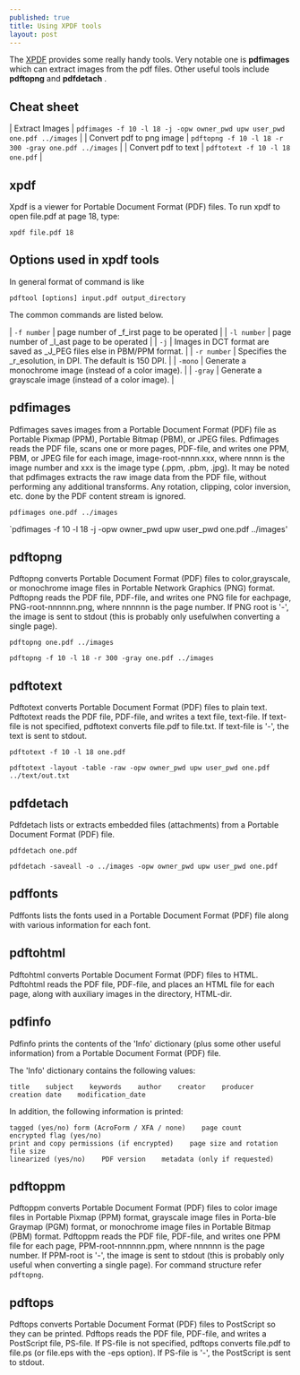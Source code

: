 ```yaml
---
published: true
title: Using XPDF tools
layout: post
---
```

The  [XPDF](http://www.foolabs.com/xpdf/download.html) provides some really handy tools. Very notable one is __pdfimages__ which can extract images from the pdf files. Other useful tools include __pdftopng__ and __pdfdetach__ .

## Cheat sheet

| Extract Images | `pdfimages -f 10 -l 18 -j -opw owner_pwd upw user_pwd one.pdf ../images` |
| Convert pdf to png image | `pdftopng -f 10 -l 18 -r 300 -gray one.pdf ../images` |
| Convert pdf to text | `pdftotext -f 10 -l 18 one.pdf` |

## xpdf

Xpdf  is a viewer for Portable Document Format (PDF) files.  To run xpdf to open file.pdf at page 18, type:

`xpdf file.pdf 18`

## Options used in xpdf tools

In general format of command is like 

`pdftool [options] input.pdf output_directory`

The common commands are listed below.

| `-f number` | page number of _f_irst page to be operated |
| `-l number` | page number of _l_ast page to be operated |
| `-j` | Images in DCT format are  saved  as  _J_PEG  files else in PBM/PPM format. |
| `-r number` | Specifies the _r_esolution, in DPI.  The default is 150 DPI. |
| `-mono` |  Generate a monochrome image (instead of a color image). |
| `-gray` | Generate a grayscale image (instead of a color image). |

## pdfimages

Pdfimages saves images from a Portable Document Format  (PDF)  file  as Portable Pixmap (PPM), Portable Bitmap (PBM), or JPEG files. Pdfimages  reads  the  PDF file, scans one or more pages, PDF-file, and writes one PPM, PBM, or JPEG file for each image,  image-root-nnnn.xxx, where  nnnn  is the image number and xxx is the image type (.ppm, .pbm, .jpg). It may be noted that pdfimages extracts the raw image data from the  PDF  file,  without performing  any  additional  transforms.  Any rotation, clipping, color inversion, etc. done by the PDF content stream is ignored.

`pdfimages one.pdf ../images`

`pdfimages -f 10 -l 18 -j -opw owner_pwd upw user_pwd one.pdf ../images'

## pdftopng

Pdftopng converts  Portable  Document  Format  (PDF)  files  to  color,grayscale, or monochrome image files in Portable Network Graphics (PNG) format. Pdftopng reads the PDF file, PDF-file, and writes one PNG file for eachpage,  PNG-root-nnnnnn.png,  where  nnnnnn is the page number.  If PNG root is '-', the image is sent to stdout (this is probably only  usefulwhen converting a single page).

`pdftopng one.pdf ../images`

`pdftopng -f 10 -l 18 -r 300 -gray one.pdf ../images`

## pdftotext

Pdftotext converts Portable Document Format (PDF) files to plain text. Pdftotext reads the PDF file, PDF-file, and writes a text  file,  text-file.   If  text-file  is not specified, pdftotext converts file.pdf to file.txt.  If text-file is '-', the text is sent to stdout.

`pdftotext -f 10 -l 18 one.pdf`

`pdftotext -layout -table -raw -opw owner_pwd upw user_pwd one.pdf ../text/out.txt`

## pdfdetach

Pdfdetach lists or extracts embedded files (attachments) from a  Portable Document Format (PDF) file.

`pdfdetach one.pdf`

`pdfdetach -saveall -o ../images -opw owner_pwd upw user_pwd one.pdf `

## pdffonts

Pdffonts  lists the fonts used in a Portable Document Format (PDF) file along with various information for each font.

## pdftohtml

Pdftohtml converts Portable Document Format (PDF) files to HTML. Pdftohtml reads the PDF file, PDF-file, and places  an  HTML  file  for each page, along with auxiliary images in the directory, HTML-dir.  

## pdfinfo

Pdfinfo prints the contents of the 'Info' dictionary (plus  some  other useful information) from a Portable Document Format (PDF) file.

The 'Info' dictionary contains the following values:

    title    subject    keywords    author    creator    producer    creation date    modification_date

In addition, the following information is printed:

    tagged (yes/no)	form (AcroForm / XFA / none)    page count    encrypted flag (yes/no)
    print and copy permissions (if encrypted)    page size and rotation    file size
    linearized (yes/no)    PDF version    metadata (only if requested)

## pdftoppm

Pdftoppm converts Portable Document Format (PDF) files to  color  image files  in Portable Pixmap (PPM) format, grayscale image files in Porta-ble Graymap (PGM) format, or monochrome image files in Portable  Bitmap (PBM) format. Pdftoppm reads the PDF file, PDF-file, and writes one PPM file for each page, PPM-root-nnnnnn.ppm, where nnnnnn is the page  number.   If  PPM-root  is '-', the image is sent to stdout (this is probably only useful when converting a single page). For command structure refer `pdftopng`.

## pdftops

Pdftops converts Portable Document Format (PDF) files to PostScript  so they can be printed. Pdftops reads the PDF file, PDF-file, and writes a PostScript file, PS-file.  If PS-file  is  not  specified,  pdftops  converts  file.pdf  to file.ps  (or  file.eps  with  the -eps option).  If PS-file is '-', the PostScript is sent to stdout.